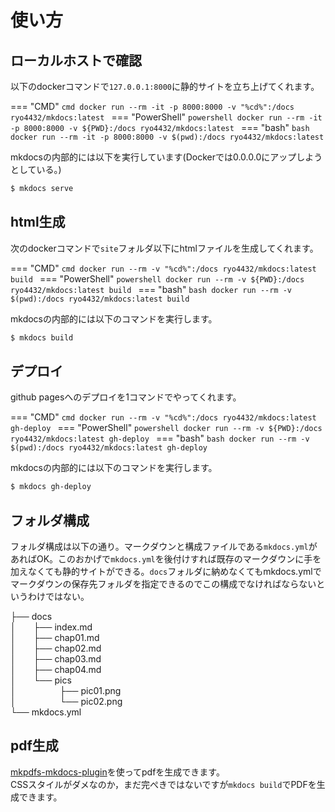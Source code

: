 
# 使い方

## ローカルホストで確認

以下のdockerコマンドで`127.0.0.1:8000`に静的サイトを立ち上げてくれます。  

=== "CMD"
    ```cmd
    docker run --rm -it -p 8000:8000 -v "%cd%":/docs ryo4432/mkdocs:latest
    ```
=== "PowerShell"
    ```powershell
    docker run --rm -it -p 8000:8000 -v ${PWD}:/docs ryo4432/mkdocs:latest
    ```
=== "bash"
    ```bash
    docker run --rm -it -p 8000:8000 -v $(pwd):/docs ryo4432/mkdocs:latest
    ```

mkdocsの内部的には以下を実行しています(Dockerでは0.0.0.0にアップしようとしている。)

```bash
$ mkdocs serve
```

## html生成

次のdockerコマンドで`site`フォルダ以下にhtmlファイルを生成してくれます。 

=== "CMD"
    ```cmd
    docker run --rm -v "%cd%":/docs ryo4432/mkdocs:latest build
    ```
=== "PowerShell"
    ```powershell
    docker run --rm -v ${PWD}:/docs ryo4432/mkdocs:latest build
    ```
=== "bash"
    ```bash
    docker run --rm -v $(pwd):/docs ryo4432/mkdocs:latest build
    ```
 
mkdocsの内部的には以下のコマンドを実行します。

```bash
$ mkdocs build
```

## デプロイ

github pagesへのデプロイを1コマンドでやってくれます。

=== "CMD"
    ```cmd
    docker run --rm -v "%cd%":/docs ryo4432/mkdocs:latest gh-deploy
    ```
=== "PowerShell"
    ```powershell
    docker run --rm -v ${PWD}:/docs ryo4432/mkdocs:latest gh-deploy
    ```
=== "bash"
    ```bash
    docker run --rm -v $(pwd):/docs ryo4432/mkdocs:latest gh-deploy
    ```
 
mkdocsの内部的には以下のコマンドを実行します。

```bash
$ mkdocs gh-deploy
```

## フォルダ構成

フォルダ構成は以下の通り。マークダウンと構成ファイルである`mkdocs.yml`があればOK。このおかげで`mkdocs.yml`を後付けすれば既存のマークダウンに手を加えなくても静的サイトができる。`docs`フォルダに納めなくてもmkdocs.ymlでマークダウンの保存先フォルダを指定できるのでこの構成でなければならないというわけではない。

├── docs  
│&emsp;&emsp;├── index.md  
│&emsp;&emsp;├── chap01.md  
│&emsp;&emsp;├── chap02.md  
│&emsp;&emsp;├── chap03.md  
│&emsp;&emsp;├── chap04.md  
│&emsp;&emsp;└── pics  
│&emsp;&emsp;&emsp;&emsp;&emsp;├── pic01.png  
│&emsp;&emsp;&emsp;&emsp;&emsp;└── pic02.png  
└── mkdocs.yml  

## pdf生成

[mkpdfs-mkdocs-plugin](https://github.com/comwes/mkpdfs-mkdocs-plugin)を使ってpdfを生成できます。  
CSSスタイルがダメなのか，まだ完ぺきではないですが`mkdocs build`でPDFを生成できます。